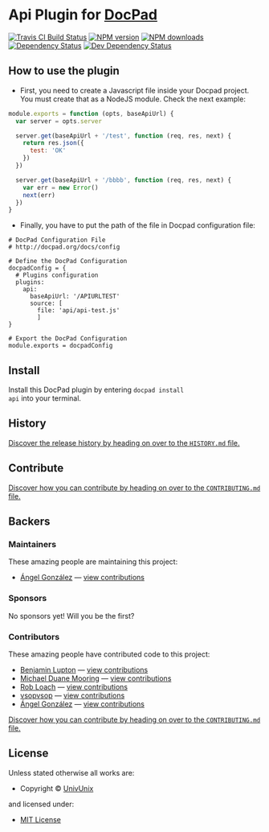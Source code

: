 # Api Plugin for [DocPad](http://docpad.org)

<!-- BADGES/ -->

<span class="badge-travisci"><a href="http://travis-ci.org/UnivUnix/docpad-plugin-api" title="Check this project's build status on TravisCI"><img src="https://img.shields.io/travis/UnivUnix/docpad-plugin-api/master.svg" alt="Travis CI Build Status" /></a></span>
<span class="badge-npmversion"><a href="https://npmjs.org/package/docpad-plugin-api" title="View this project on NPM"><img src="https://img.shields.io/npm/v/docpad-plugin-api.svg" alt="NPM version" /></a></span>
<span class="badge-npmdownloads"><a href="https://npmjs.org/package/docpad-plugin-api" title="View this project on NPM"><img src="https://img.shields.io/npm/dm/docpad-plugin-api.svg" alt="NPM downloads" /></a></span>
<span class="badge-daviddm"><a href="https://david-dm.org/UnivUnix/docpad-plugin-api" title="View the status of this project's dependencies on DavidDM"><img src="https://img.shields.io/david/UnivUnix/docpad-plugin-api.svg" alt="Dependency Status" /></a></span>
<span class="badge-daviddmdev"><a href="https://david-dm.org/UnivUnix/docpad-plugin-api#info=devDependencies" title="View the status of this project's development dependencies on DavidDM"><img src="https://img.shields.io/david/dev/UnivUnix/docpad-plugin-api.svg" alt="Dev Dependency Status" /></a></span>

<!-- /BADGES -->


## How to use the plugin

* First, you need to create a Javascript file inside your Docpad project.
You must create that as a NodeJS module. Check the next example:

``` javascript
module.exports = function (opts, baseApiUrl) {
  var server = opts.server

  server.get(baseApiUrl + '/test', function (req, res, next) {
    return res.json({
      test: 'OK'
    })
  })

  server.get(baseApiUrl + '/bbbb', function (req, res, next) {
    var err = new Error()
    next(err)
  })
}
```

* Finally, you have to put the path of the file in Docpad configuration file:

``` coffee-script
# DocPad Configuration File
# http://docpad.org/docs/config

# Define the DocPad Configuration
docpadConfig = {
  # Plugins configuration
  plugins:
    api:
      baseApiUrl: '/APIURLTEST'
      source: [
        file: 'api/api-test.js'
        ]
}

# Export the DocPad Configuration
module.exports = docpadConfig
```

<!-- INSTALL/ -->

<h2>Install</h2>

Install this DocPad plugin by entering <code>docpad install api</code> into your terminal.

<!-- /INSTALL -->


<!-- HISTORY/ -->

<h2>History</h2>

<a href="https://github.com/UnivUnix/docpad-plugin-api/blob/master/HISTORY.md#files">Discover the release history by heading on over to the <code>HISTORY.md</code> file.</a>

<!-- /HISTORY -->


<!-- CONTRIBUTE/ -->

<h2>Contribute</h2>

<a href="https://github.com/UnivUnix/docpad-plugin-api/blob/master/CONTRIBUTING.md#files">Discover how you can contribute by heading on over to the <code>CONTRIBUTING.md</code> file.</a>

<!-- /CONTRIBUTE -->


<!-- BACKERS/ -->

<h2>Backers</h2>

<h3>Maintainers</h3>

These amazing people are maintaining this project:

<ul><li><a href="http://www.univunix.com">Ángel González</a> — <a href="https://github.com/UnivUnix/docpad-plugin-api/commits?author=Aglezabad" title="View the GitHub contributions of Ángel González on repository UnivUnix/docpad-plugin-api">view contributions</a></li></ul>

<h3>Sponsors</h3>

No sponsors yet! Will you be the first?



<h3>Contributors</h3>

These amazing people have contributed code to this project:

<ul><li><a href="http://balupton.com">Benjamin Lupton</a> — <a href="https://github.com/UnivUnix/docpad-plugin-api/commits?author=balupton" title="View the GitHub contributions of Benjamin Lupton on repository UnivUnix/docpad-plugin-api">view contributions</a></li>
<li><a href="http://mdm.cc">Michael Duane Mooring</a> — <a href="https://github.com/UnivUnix/docpad-plugin-api/commits?author=mikeumus" title="View the GitHub contributions of Michael Duane Mooring on repository UnivUnix/docpad-plugin-api">view contributions</a></li>
<li><a href="http://robloach.net">Rob Loach</a> — <a href="https://github.com/UnivUnix/docpad-plugin-api/commits?author=RobLoach" title="View the GitHub contributions of Rob Loach on repository UnivUnix/docpad-plugin-api">view contributions</a></li>
<li><a href="https://github.com/vsopvsop">vsopvsop</a> — <a href="https://github.com/UnivUnix/docpad-plugin-api/commits?author=vsopvsop" title="View the GitHub contributions of vsopvsop on repository UnivUnix/docpad-plugin-api">view contributions</a></li>
<li><a href="http://www.univunix.com">Ángel González</a> — <a href="https://github.com/UnivUnix/docpad-plugin-api/commits?author=Aglezabad" title="View the GitHub contributions of Ángel González on repository UnivUnix/docpad-plugin-api">view contributions</a></li></ul>

<a href="https://github.com/UnivUnix/docpad-plugin-api/blob/master/CONTRIBUTING.md#files">Discover how you can contribute by heading on over to the <code>CONTRIBUTING.md</code> file.</a>

<!-- /BACKERS -->


<!-- LICENSE/ -->

<h2>License</h2>

Unless stated otherwise all works are:

<ul><li>Copyright &copy; <a href="http://univunix.com">UnivUnix</a></li></ul>

and licensed under:

<ul><li><a href="http://spdx.org/licenses/MIT.html">MIT License</a></li></ul>

<!-- /LICENSE -->
